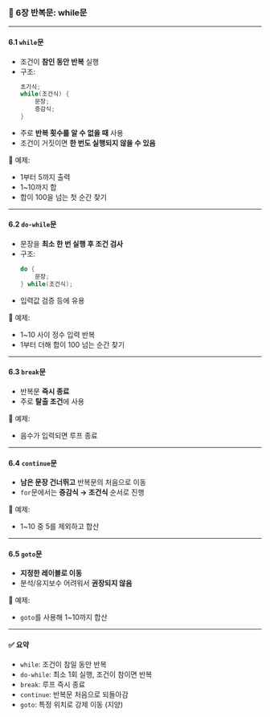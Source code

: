 ### 📘 6장 반복문: while문

---

#### 6.1 `while`문
- 조건이 **참인 동안 반복** 실행
- 구조:
  ```c
  초기식;
  while(조건식) {
      문장;
      증감식;
  }
  ```
- 주로 **반복 횟수를 알 수 없을 때** 사용
- 조건이 거짓이면 **한 번도 실행되지 않을 수 있음**

🧪 예제:
- 1부터 5까지 출력
- 1~10까지 합
- 합이 100을 넘는 첫 순간 찾기

---

#### 6.2 `do-while`문
- 문장을 **최소 한 번 실행 후 조건 검사**
- 구조:
  ```c
  do {
      문장;
  } while(조건식);
  ```
- 입력값 검증 등에 유용

🧪 예제:
- 1~10 사이 정수 입력 반복
- 1부터 더해 합이 100 넘는 순간 찾기

---

#### 6.3 `break`문
- 반복문 **즉시 종료**
- 주로 **탈출 조건**에 사용

🧪 예제:
- 음수가 입력되면 루프 종료

---

#### 6.4 `continue`문
- **남은 문장 건너뛰고** 반복문의 처음으로 이동
- `for`문에서는 **증감식 → 조건식** 순서로 진행

🧪 예제:
- 1~10 중 5를 제외하고 합산

---

#### 6.5 `goto`문
- **지정한 레이블로 이동**
- 분석/유지보수 어려워서 **권장되지 않음**

🧪 예제:
- `goto`를 사용해 1~10까지 합산

---

#### ✅ 요약
- `while`: 조건이 참일 동안 반복
- `do-while`: 최소 1회 실행, 조건이 참이면 반복
- `break`: 루프 즉시 종료
- `continue`: 반복문 처음으로 되돌아감
- `goto`: 특정 위치로 강제 이동 (지양)
